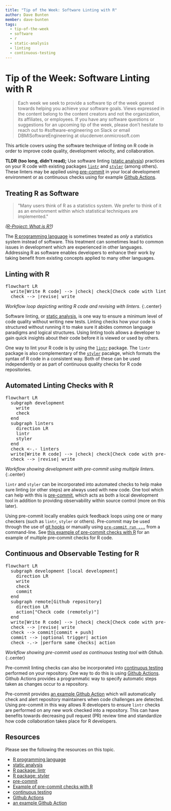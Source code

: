 ```yaml
---
title: "Tip of the Week: Software Linting with R"
author: Dave Bunten
member: dave-bunten
tags:
  - tip-of-the-week
  - software
  - r
  - static-analysis
  - linting
  - continuous-testing
---
```


# Tip of the Week: Software Linting with R

> Each week we seek to provide a software tip of the week geared towards helping you achieve your software goals. Views expressed in the content belong to the content creators and not the organization, its affiliates, or employees. If you have any software questions or suggestions for an upcoming tip of the week, please don’t hesitate to reach out to #software-engineering on Slack or email DBMISoftwareEngineering at olucdenver.onmicrosoft.com

This article covers using the software technique of linting on R code in order to improve code quality, development velocity, and collaboration.

__TLDR (too long, didn't read);__
Use software linting ([static analysis](https://en.wikipedia.org/wiki/Static_program_analysis)) practices on your R code with existing packages [`lintr`](https://github.com/r-lib/lintr) and [`styler`](https://github.com/r-lib/styler) (among others). These linters may be applied using [pre-commit](https://pre-commit.com) in your local development environment or as continuous checks using for example [Github Actions](https://docs.github.com/en/actions).

## Treating R as Software

> "Many users think of R as a statistics system. We prefer to think of it as an environment within which statistical techniques are implemented."

_([R-Project: What is R?](https://www.r-project.org/about.html))_

The [R programming language](https://en.wikipedia.org/wiki/R_(programming_language)) is sometimes treated as _only_ a statistics system instead of software. This treatment can sometimes lead to common issues in development which are experienced in other languages. Addressing R as software enables developers to enhance their work by taking benefit from existing concepts applied to many other languages.

## Linting with R

<pre class="mermaid">
flowchart LR
  write[Write R code] --> |check| check[Check code with linters]
  check --> |revise| write
</pre>
<script type="module">
  import mermaid from 'https://unpkg.com/mermaid@9/dist/mermaid.esm.min.mjs';
  mermaid.initialize({ startOnLoad: true });
</script>

_Workflow loop depicting writing R code and revising with linters._
{:.center}

Software linting, or [static analysis](https://en.wikipedia.org/wiki/Static_program_analysis), is one way to ensure a minimum level of code quality without writing new tests. Linting checks how your code is structured without running it to make sure it abides common language paradigms and logical structures. Using linting tools allows a developer to gain quick insights about their code before it is viewed or used by others.

One way to lint your R code is by using the [`lintr`](https://github.com/r-lib/lintr) package. The `lintr` package is also complementary of the [`styler`](https://github.com/r-lib/styler) pacakge, which formats the syntax of R code in a consistent way. Both of these can be used independently or as part of continuous quality checks for R code repositories.

## Automated Linting Checks with R

<pre class="mermaid">
flowchart LR
  subgraph development
    write
    check
  end
  subgraph linters
    direction LR
    lintr
    styler
  end
  check <-.- linters
  write[Write R code] --> |check| check[Check code with pre-commit]
  check --> |revise| write
</pre>

_Workflow showing development with pre-commit using multiple linters._
{:.center}

`lintr` and `styler` can be incorporated into automated checks to help make sure linting (or other steps) are always used with new code. One tool which can help with this is [pre-commit](https://pre-commit.com/), which acts as both a local development tool in addition to providing observability within source control (more on this later).

Using pre-commit locally enables quick feedback loops using one or many checkers (such as `lintr`, `styler` or others). Pre-commit may be used through the use of [git hooks](https://pre-commit.com/#usage) or manually using [`pre-commit run ...`](https://pre-commit.com/#pre-commit-run) from a command-line. See [this example of pre-commit checks with R](https://github.com/lorenzwalthert/precommit) for an example of multiple pre-commit checks for R code.

## Continuous and Observable Testing for R

<pre class="mermaid">
flowchart LR
  subgraph development [local development]
    direction LR
    write
    check
    commit
  end
  subgraph remote[Github repository]
    direction LR
    action["Check code (remotely)"]
  end
  write[Write R code] --> |check| check[Check code with pre-commit]
  check --> |revise| write
  check --> commit[commit + push]
  commit --> |optional trigger| action
  check -.-> |perform same checks| action
</pre>

_Workflow showing pre-commit used as continuous testing tool with Gtihub._
{:.center}

Pre-commit linting checks can also be incorporated into [continuous testing](https://en.wikipedia.org/wiki/Continuous_testing) performed on your repository. One way to do this is using [Github Actions](https://docs.github.com/en/actions). Github Actions provides a programmatic way to specify automatic steps taken as changes occur to a repository.

Pre-commit provides [an example Github Action](https://github.com/pre-commit/action) which will automatically check and alert repository maintainers when code challenges are detected. Using pre-commit in this way allows R developers to ensure `lintr` checks are performed on any new work checked into a repository. This can have benefits towards decreasing pull request (PR) review time and standardize how code collaboration takes place for R developers.

## Resources

Please see the following the resources on this topic.

- [R programming language](https://en.wikipedia.org/wiki/R_(programming_language))
- [static analysis](https://en.wikipedia.org/wiki/Static_program_analysis)
- [R package: lintr](https://github.com/r-lib/lintr)
- [R package: styler](https://github.com/r-lib/styler)
- [pre-commit](https://pre-commit.com/)
- [Example of pre-commit checks with R](https://github.com/lorenzwalthert/precommit)
- [continuous testing](https://en.wikipedia.org/wiki/Continuous_testing)
- [Github Actions](https://docs.github.com/en/actions)
- [an example Github Action](https://github.com/pre-commit/action)
